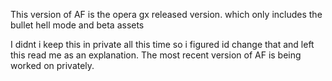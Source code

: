 This version of AF is the opera gx released version. which only includes the bullet hell mode and beta assets

I didnt i keep this in private all this time so i figured id change that and left this read me as an explanation.
The most recent version of AF is being worked on privately.

